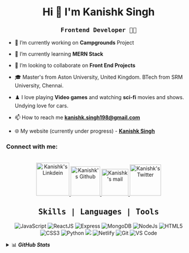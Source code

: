 <h1 align="center">Hi 👋 I'm Kanishk Singh</h1>

<h3 align="center"><samp> Frontend Developer 🧑‍💻 </samp></h4></p>

<div>
   
- 🔭 I’m currently working on **Campgrounds** Project

- 🌱 I’m currently learning **MERN Stack**

- 👯 I’m looking to collaborate on **Front End Projects**

- 🎓 Master's from Aston University, United Kingdom. BTech from SRM University, Chennai.
   
- ♟️ I love playing **Video games** and watching **sci-fi** movies and shows. Undying love for cars.
   
- 📫 How to reach me **kanishk.singh198@gmail.com**
   
- 🌐 My website (currently under progress) - **[Kanishk Singh](https://www.kanishksingh.dev/blogs)**
</div>
   
<h3 align="left">Connect with me:</h3>
<br>
<div align="center">
<a href="https://www.linkedin.com/in/kanishk-singh117/">
  <img alt="Kanishk's Linkdein"  width="90px" src="https://img.shields.io/badge/Linkedin-0A66C2?style=for-the-badge&logo=Linkedin&logoColor=white" />
</a>

<a href="https://github.com/KamikazeWild/">
  <img alt="Kanishk's Github" width="80px" src="https://img.shields.io/badge/Github-181717?style=for-the-badge&logo=Github&logoColor=white" />
</a>

<a href="mailto:kanishk.singh198@gmail.com">
  <img alt="Kanishk's mail" width="73px" src="https://img.shields.io/badge/Gmail-c14438?style=for-the-badge&logo=Gmail&logoColor=white" />
</a>

<a href="https://twitter.com/Kanishk69124488">
  <img  alt="Kanishk's Twitter" width="85px" src="https://img.shields.io/badge/Twitter-1da1f2?style=for-the-badge&logo=Twitter&logoColor=white" />
  </a>

</div>



<div align="center"><h2><b><samp>Skills | Languages | Tools</samp></b></h2></div>
<div align="center">

![JavaScript](https://img.shields.io/badge/JavaScript-F7DF1E?style=for-the-badge&logo=javascript&logoColor=black ) ![ReactJS](https://img.shields.io/badge/react-ffffff?style=for-the-badge&logo=react&logoColor=blue) ![Express](https://img.shields.io/badge/expressjs-adacac?style=for-the-badge&logo=express&logoColor=black) ![MongoDB](https://img.shields.io/badge/mongodb-14354C?style=for-the-badge&logo=mongodb&logoColor=green) ![NodeJs](https://img.shields.io/badge/Node.js-339933?style=for-the-badge&logo=nodedotjs&logoColor=white) ![HTML5](https://img.shields.io/badge/HTML5-E34F26?style=for-the-badge&logo=html5&logoColor=white) ![CSS3](https://img.shields.io/badge/CSS3-1572B6?style=for-the-badge&logo=css3&logoColor=white ) ![Python](https://img.shields.io/badge/Python-14354C?style=for-the-badge&logo=python&logoColor=white ) ![](https://img.shields.io/badge/Bootstrap-563D7C?style=for-the-badge&logo=bootstrap&logoColor=white) ![Netlify](https://img.shields.io/badge/Netlify-00C7B7?style=for-the-badge&logo=netlify&logoColor=white ) ![Git](https://img.shields.io/badge/Git-e84e31?style=for-the-badge&logo=git&logoColor=white ) ![VS Code](https://img.shields.io/badge/VS_Code-3ea6eb?style=for-the-badge&logo=Visual-Studio-Code&logoColor=white )

</div>

<details>
  <summary>📊 <b><i>GitHub Stats</i></b></summary>
<div align="center">
 <h2>📈 GitHub Activity:</h2>
   
  
  <p align="center">
<img height="180px"  src="https://github-readme-stats.vercel.app/api?username=KamikazeWild&show_icons=true&theme=react">
  <img height="170px" width='375px' src="https://github-readme-stats.vercel.app/api/top-langs/?username=KamikazeWild&layout=compact&theme=react" />

</p>
</div>
</details>
